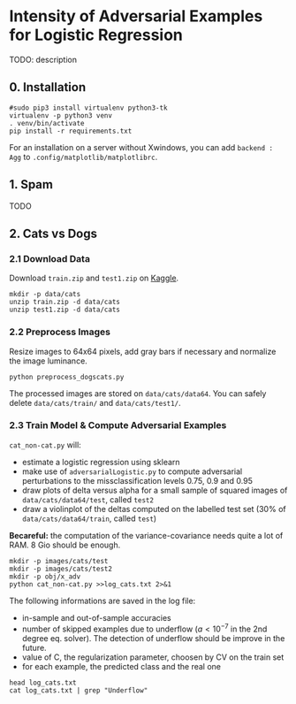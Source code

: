 
# Intensity of Adversarial Examples for Logistic Regression

TODO: description

## 0. Installation

```
#sudo pip3 install virtualenv python3-tk
virtualenv -p python3 venv
. venv/bin/activate
pip install -r requirements.txt
```

For an installation on a server without Xwindows, you can add `backend : Agg` to `.config/matplotlib/matplotlibrc`. 


## 1. Spam

TODO


## 2. Cats vs Dogs 

### 2.1 Download Data

Download `train.zip` and `test1.zip` on [Kaggle](https://www.kaggle.com/c/dogs-vs-cats/data).

```
mkdir -p data/cats
unzip train.zip -d data/cats
unzip test1.zip -d data/cats
```

### 2.2 Preprocess Images

Resize images to 64x64 pixels, add gray bars if necessary and normalize the image luminance.

```
python preprocess_dogscats.py
```

The processed images are stored on `data/cats/data64`. You can safely delete `data/cats/train/`  and `data/cats/test1/`.

### 2.3 Train Model & Compute Adversarial Examples

`cat_non-cat.py` will:

- estimate a logistic regression using sklearn
- make use of `adversarialLogistic.py` to compute adversarial perturbations to the missclassification levels 0.75, 0.9 and 0.95
- draw plots of delta versus alpha for a small sample of squared images of `data/cats/data64/test`, called `test2`
- draw a violinplot of the deltas computed on the labelled test set (30% of `data/cats/data64/train`, called `test`)

**Becareful:** the computation of the variance-covariance needs quite a lot of RAM. 8 Gio should be enough.

```
mkdir -p images/cats/test
mkdir -p images/cats/test2
mkdir -p obj/x_adv
python cat_non-cat.py >>log_cats.txt 2>&1
```

The following informations are saved in the log file:

- in-sample and out-of-sample accuracies
- number of skipped examples due to underflow ($a<10^{-7}$ in the 2nd degree eq. solver). The detection of underflow should be improve in the future.
- value of C, the regularization parameter, choosen by CV on the train set
- for each example, the predicted class and the real one 

```
head log_cats.txt
cat log_cats.txt | grep "Underflow"
```
